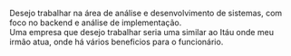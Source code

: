 Desejo trabalhar na área de análise e desenvolvimento de sistemas, com foco no backend e análise de implementação.  
Uma empresa que desejo trabalhar seria uma similar ao Itáu onde meu irmão atua, onde há vários beneficios para o funcionário.  
